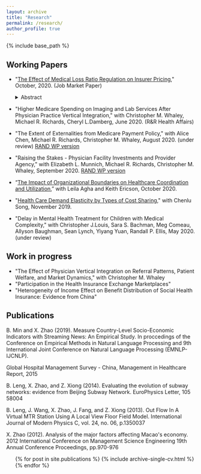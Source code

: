 ```yaml
---
layout: archive
title: "Research"
permalink: /research/
author_profile: true
---
```


{% include base_path %}

## Working Papers
* "[The Effect of Medical Loss Ratio Regulation on Insurer Pricing](https://xiaoxizhao.github.io/files/JMP_XiaoxiZhao.pdf)," October, 2020. (Job Market Paper)

  <details>
    <summary>Abstract</summary>
  
    The Affordable Care Act Medical Loss Ratio (MLR) regulation limits each insurers' profit by setting a minimum requirement on the ratio of medical spending to premium revenue. However, this regulation may undermine the incentives for insurers to bargain for lower prices when negotiating prices with health care providers. I build a bargaining model of how MLR constraint affects price negotiation between insurers and providers. This model illustrates the insurer trade-off between lower premiums and higher service prices and reveals how bargaining for lower prices is reduced. Predictions from the model are tested in a structural model of MLR regulation on negotiated prices and insurers' costs using data from the individual Health Insurance Exchange Marketplace. Welfare calculations using estimated demand, cost, and bargaining parameters suggest that the MLR regulation led to higher health service prices and higher out-of-pocket payments.

  </details>

* "Higher Medicare Spending on Imaging and Lab Services After Physician Practice Vertical Integration," with Christopher M. Whaley, Michael R. Richards, Cheryl L.Damberg, June 2020. (R&R Health Affairs)
* "The Extent of Externalities from Medicare Payment Policy," with Alice Chen, Michael R. Richards, Christopher M. Whaley, August 2020. (under review) [RAND WP version](https://www.rand.org/pubs/working_papers/WRA621-3.html)
* "Raising the Stakes - Physician Facility Investments and Provider Agency," with Elizabeth L. Munnich, Michael R. Richards, Christopher M. Whaley, September 2020. [RAND WP version](https://www.rand.org/pubs/working_papers/WRA621-4.html)
* “[The Impact of Organizational Boundaries on Healthcare Coordination and Utilization](https://xiaoxizhao.github.io/files/Organizational_Fragmentation.pdf),” with Leila Agha and Keith Ericson, October 2020.
* "[Health Care Demand Elasticity by Types of Cost Sharing](https://drive.google.com/file/d/1VIUUZ4iqUtm8VmoAACkQi6k3vHw7C-EA/view)," with Chenlu Song, November 2019.
* "Delay in Mental Health Treatment for Children with Medical Complexity," with Christopher J.Louis, Sara S. Bachman, Meg Comeau, Allyson Baughman, Sean Lynch, Yiyang Yuan, Randall P. Ellis, May 2020. (under review)

## Work in progress
* "The Effect of Physician Vertical Integration on Referral Patterns, Patient Welfare, and Market Dynamics," with Christopher M. Whaley
* "Participation in the Health Insurance Exchange Marketplaces"
* "Heterogeneity of Income Effect on Benefit Distribution of Social Health Insurance: Evidence from China"

## Publications

B. Min and X. Zhao (2019). Measure Country-Level Socio-Economic Indicators with Streaming News: An Empirical Study. In proccedings of the Conference on Empirical Methods in Natural Language Processing and 9th International Joint Conference on Natural Language Processing (EMNLP-IJCNLP).

Global Hospital Management Survey - China, Management in Healthcare Report, 2015

B. Leng, X. Zhao, and Z. Xiong (2014). Evaluating the evolution of subway networks: evidence from Beijing Subway Network. EuroPhysics Letter, 105 58004

B. Leng, J. Wang, X. Zhao, J. Fang, and Z. Xiong (2013). Out Flow In A Virtual MTR Station Using A Local View Floor Field Model. International Journal of Modern Physics C, vol. 24, no. 06, p.1350037

X. Zhao (2012). Analysis of the major factors affecting Macao's economy. 2012 International Conference on Management Science Engineering 19th Annual Conference Proceedings, pp.970-976

  <ul>{% for post in site.publications %}
    {% include archive-single-cv.html %}
  {% endfor %}</ul>
   
